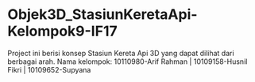 Objek3D_StasiunKeretaApi-Kelompok9-IF17
=======================================

Project ini berisi konsep Stasiun Kereta Api 3D yang dapat dilihat dari berbagai arah. Nama kelompok: 10110980-Arif Rahman | 10109158-Husnil Fikri | 10109652-Supyana


